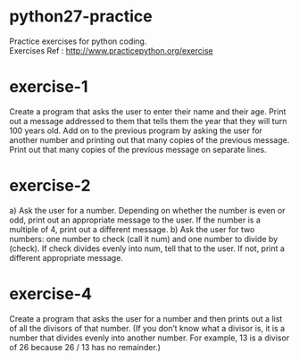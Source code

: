 # python27-practice
Practice exercises for python coding. <br/>
Exercises Ref : http://www.practicepython.org/exercise

exercise-1
==========
Create a program that asks the user to enter their name and their age. Print out a message addressed to them that tells them the year that they will turn 100 years old. Add on to the previous program by asking the user for another number and printing out that many copies of the previous message. Print out that many copies of the previous message on separate lines. 

exercise-2
==========
a) Ask the user for a number. Depending on whether the number is even or odd, print out an appropriate message to the user. If the number is a multiple of 4, print out a different message. 
b) Ask the user for two numbers: one number to check (call it num) and one number to divide by (check). If check divides evenly into num, tell that to the user. If not, print a different appropriate message.



exercise-4
==========
Create a program that asks the user for a number and then prints out a list of all the divisors of that number.
(If you don’t know what a divisor is, it is a number that divides evenly into another number. For example, 13 is a
divisor of 26 because 26 / 13 has no remainder.)